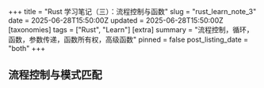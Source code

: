 +++
title = "Rust 学习笔记（三）：流程控制与函数"
slug = "rust_learn_note_3"
date = 2025-06-28T15:50:00Z
updated = 2025-06-28T15:50:00Z
[taxonomies]
tags = ["Rust", "Learn"]
[extra]
summary = "流程控制，循环，函数，参数传递，函数所有权，高级函数"
pinned = false
post_listing_date = "both"
+++

## 流程控制与模式匹配
